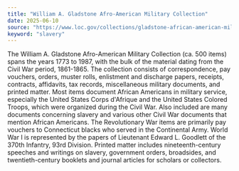 ```yaml
---
title: "William A. Gladstone Afro-American Military Collection"
date: 2025-06-10
source: "https://www.loc.gov/collections/gladstone-african-american-military-collection/about-this-collection/"
keyword: "slavery"
---
```


The William A. Gladstone Afro-American Military Collection (ca. 500 items) spans the years 1773 to 1987, with the bulk of the material dating from the Civil War period, 1861-1865. The collection consists of correspondence, pay vouchers, orders, muster rolls, enlistment and discharge papers, receipts, contracts, affidavits, tax records, miscellaneous military documents, and printed matter. Most items document African Americans in military service, especially the United States Corps d'Afrique and the United States Colored Troops, which were organized during the Civil War. Also included are many documents concerning slavery and various other Civil War documents that mention African Americans. The Revolutionary War items are primarily pay vouchers to Connecticut blacks who served in the Continental Army. World War I is represented by the papers of Lieutenant Edward L. Goodlett of the 370th Infantry, 93rd Division. Printed matter includes nineteenth-century speeches and writings on slavery, government orders, broadsides, and twentieth-century booklets and journal articles for scholars or collectors.

